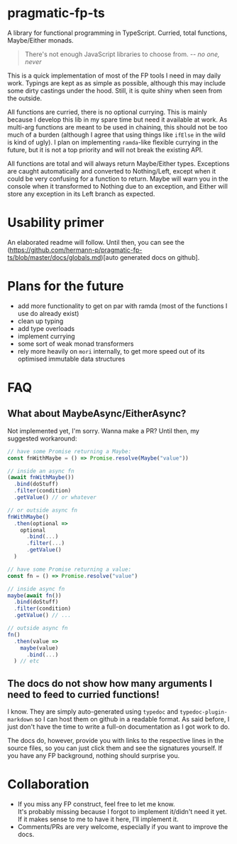 # pragmatic-fp-ts

A library for functional programming in TypeScript. Curried, total
functions, Maybe/Either monads.

> There's not enough JavaScript libraries to choose from.
> -- <cite>no one, never</cite>

This is a quick implementation of most of the FP tools I need in may
daily work. Typings are kept as as simple as possible, although this
may include some dirty castings under the hood. Still, it is quite
shiny when seen from the outside.

All functions are curried, there is no optional currying. This is
mainly because I develop this lib in my spare time but need it
available at work. As multi-arg functions are meant to be used in
chaining, this should not be too much of a burden (although I agree that using things like `ifElse` in the wild is kind of ugly). I plan on
implementing `ramda`-like flexible currying in the future, but it is
not a top priority and will not break the existing API.

All functions are total and will always return Maybe/Either
types. Exceptions are caught automatically and converted to
Nothing/Left, except when it could be very confusing for a function to
return. Maybe will warn you in the console when it transformed to
Nothing due to an exception, and Either will store any exception in
its Left branch as expected.

# Usability primer

An elaborated readme will follow. Until then, you can see the
(https://github.com/hermann-p/pragmatic-fp-ts/blob/master/docs/globals.md)[auto
generated docs on github].

# Plans for the future

- add more functionality to get on par with ramda (most of the
  functions I use do already exist)
- clean up typing
- add type overloads
- implement currying
- some sort of weak monad transformers
- rely more heavily on `mori` internally, to get more speed out of its
  optimised immutable data structures

# FAQ

## What about MaybeAsync/EitherAsync?

Not implemented yet, I'm sorry. Wanna make a PR? Until then, my suggested workaround:

``` javascript
// have some Promise returning a Maybe:
const fnWithMaybe = () => Promise.resolve(Maybe("value"))

// inside an async fn
(await fnWithMaybe())
  .bind(doStuff)
  .filter(condition)
  .getValue() // or whatever

// or outside async fn
fnWithMaybe()
  .then(optional => 
    optional
      .bind(...)
      .filter(...)
      .getValue()
  )

// have some Promise returning a value:
const fn = () => Promise.resolve("value")

// inside async fn
maybe(await fn())
  .bind(doStuff)
  .filter(condition)
  .getValue() // ...

// outside async fn
fn()
  .then(value => 
    maybe(value)
      .bind(...)
  ) // etc
```

## The docs do not show how many arguments I need to feed to curried functions!

I know. They are simply auto-generated using `typedoc` and
`typedoc-plugin-markdown` so I can host them on github in a readable format. As said before, I just don't have the time to write a full-on documentation as I got work to do.

The docs do, however, provide you with links to the respective lines in the source files, so you can just click them and see the signatures yourself. If you have any FP background, nothing should surprise you.

# Collaboration

- If you miss any FP construct, feel free to let me know.  
  It's probably missing because I forgot to implement it/didn't need
  it yet. If it makes sense to me to have it here, I'll implement it.
- Comments/PRs are very welcome, especially if you want to improve the docs.
